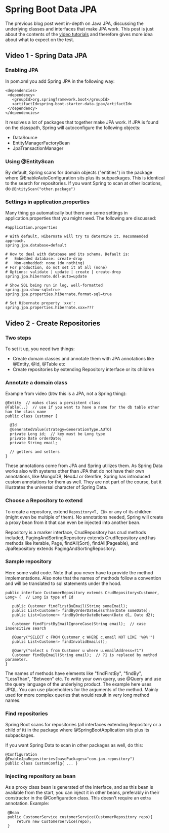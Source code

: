 # Spring Boot Data JPA

The previous blog post went in-depth on Java JPA, discussing the underlying classes and interfaces that make JPA work. This post is just about the contents of the [video tutorials](https://spring.academy/courses/spring-boot/lessons/spring-boot-spring-data-jpa-jpa) and therefore gives more idea about what to expect on the test.

## Video 1 - Spring Data JPA

### Enabling JPA

In pom.xml you add Spring JPA in the following way:

```
<dependencies>
 <dependency>
   <groupId>org.springframework.boot</groupId>
   <artifactId>spring-boot-starter-data-jpa</artifactId>
 </dependency>
</dependencies>
```

It resolves a lot of packages that together make JPA work. If JPA is found on the classpath, Spring will autoconfigure the following objects:

- DataSource
- EntityManagerFactoryBean
- JpaTransactionManager

### Using @EntityScan

By default, Spring scans for domain objects ("entities") in the package where @EnableAutoConfiguration sits plus its subpackages. This is identical to the search for repositories. If you want Spring to scan at other locations, do `@EntityScan("other.package")`

### Settings in application.properties

Many thing go automatically but there are some settings in application.properties that you might need. The following are discussed:

```
#application.properties

# With default, Hibernate will try to determine it. Recommended approach.
spring.jpa.database=default  

# How to deal with database and its schema. Default is:
#   Embedded database: create-drop
#   Non-embedded: none (do nothing)
# For production, do not set it at all (none)
# Options: validate | update | create | create-drop
spring.jpa.hibernate.ddl-auto=update 

# Show SQL being run in log, well-formatted
spring.jpa.show-sql=true
spring.jpa.properties.hibernate.format-sql=true

# Set Hibernate property 'xxx':
spring.jpa.properties.hibernate.xxx=???
```

## Video 2 - Create Repositories

### Two steps

To set it up, you need two things:

- Create domain classes and annotate them with JPA annotations like @Entity, @Id, @Table etc
- Create repositories by extending Repository interface or its children

### Annotate a domain class

Example from video (btw this is a JPA, not a Spring thing):

```
@Entity  // makes class a persistent class
@Table(..)  // use if you want to have a name for the db table other han the class name
public class Customer {

  @Id
  @GeneratedValue(strategy=GenerationType.AUTO)
  private Long id;  // key must be Long type
  private Date orderDate;
  private String email;

  // getters and setters
}
```

These annotations come from JPA and Spring utilizes them. As Spring Data works also with systems other than JPA that do not have their own annotations, like MongoDB, Neo4J or Gemfire, Spring has introduced custom annotations for them as well. They are not part of the course, but it illustrates the universal character of Spring Data.

### Choose a Repository to extend

To create a repository, extend `Repository<T, ID>` or any of its children (might even be multiple of them). No annotations needed, Spring will create a proxy bean from it that can even be injected into another bean.

Repository is a marker interface, CrudRepository has crud methods included, PagingAndSortingRepository extends CrudRepository and has methods like Iterable, Page, findAll(Sort), findAll(Pageable), and JpaRepository extends PagingAndSortingRepository.

### Sample repository

Here some valid code. Note that you never have to provide the method implementations. Also note that the names of methods follow a convention and will be translated to sql statements under the hood.

```
public interface CustomerRepository extends CrudRepository<Customer, Long> {  // Long is type of Id

   public Customer findFirstByEmail(String someEmail); 
   public List<Customer> findByOrderDateLessThan(Date someDate);
   public List<Customer> findByOrderDateBetween(Date d1, Date d2);

   Customer findFirstByEmailIgnoreCase(String email);  // case insensitive search

   @Query("SELECT c FROM Customer c WHERE c.email NOT LIKE '%@%'")
   public List<Customer> findInvalidEmails();

   @Query("select u from Customer u where u.emailAddress=?1")
   Customer findByEmail(String email);  // ?1 is replaced by method parameter.
}
```

The names of methods have elements like "findFirstBy", "findBy", "LessThan", "Between" etc. To write your own query, use @Query and use the query language of the underlying product. The example here uses JPQL. You can use placeholders for the arguments of the method. Mainly used for more complex queries that would result in very long method names.

### Find repositories

Spring Boot scans for repositories (all interfaces extending Repository or a child of it) in the package where @SpringBootApplication sits plus its subpackages.

If you want Spring Data to scan in other packages as well, do this:

```
@Configuration
@EnableJpaRepositories(basePackages="com.jan.repository")
public class CustomConfig{ ... }
```

### Injecting repository as bean

As a proxy class bean is generated of the interface, and as this bean is available from the start, you can inject it in other beans, preferably in their constructor in the @Configuration class. This doesn't require an extra annotation. Example:

```
 @Bean
 public CustomerService customerService(CustomerRepository repo){
     return new CustomerService(repo);
 }
```









